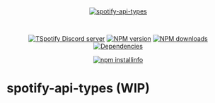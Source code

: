 <div align="center">
  <br />
  <p>
    <a href="#"><img src="https://i.imgur.com/uTZDcTh.png" alt="spotify-api-types" /></a>
  </p>
  <br />
  <p>
    <a href="https://discord.com/invite/87gFS5ZeC3"><img src="https://img.shields.io/discord/828250237130244126?color=%237289da&label=discord&logo=discord&logoColor=white&style=flat-square" alt="TSpotify Discord server" /></a>
    <a href="https://www.npmjs.com/package/spotify-api-types"><img src="https://img.shields.io/npm/v/spotify-api-types?color=%23ec1d1d&style=flat-square" alt="NPM version" /></a>
    <a href="https://www.npmjs.com/package/spotify-api-types"><img src="https://img.shields.io/npm/dt/spotify-api-types?color=%231DA1F2&style=flat-square" alt="NPM downloads" /></a>
    <a href="https://david-dm.org/tspotify/spotify-api-types"><img src="https://img.shields.io/david/tspotify/spotify-api-types?style=flat-square" alt="Dependencies" /></a>
  </p>
  <p>
    <a href="https://nodei.co/npm/spotify-api-types/"><img src="https://nodei.co/npm/spotify-api-types.png?downloads=true&stars=true" alt="npm installinfo" /></a>
  </p>
</div>

# spotify-api-types (WIP)